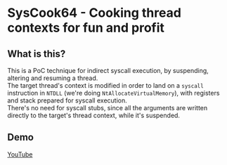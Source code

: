 # SysCook64 - Cooking thread contexts for fun and profit

## What is this?
This is a PoC technique for indirect syscall execution, by suspending, altering and resuming a thread.  
The target thread's context is modified in order to land on a `syscall` instruction in `NTDLL` (we're doing `NtAllocateVirtualMemory`), with registers and stack prepared for syscall execution.  
There's no need for syscall stubs, since all the arguments are written directly to the target's thread context, while it's suspended.  

## Demo
[YouTube](https://youtu.be/HU47BmJJw98)
